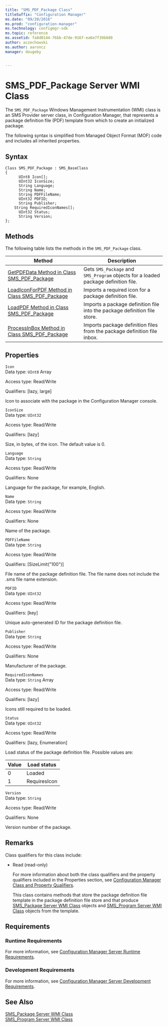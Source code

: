 ```yaml
---
title: "SMS_PDF_Package Class"
titleSuffix: "Configuration Manager"
ms.date: "09/20/2016"
ms.prod: "configuration-manager"
ms.technology: configmgr-sdk
ms.topic: reference
ms.assetid: fa8d0144-76bb-47de-916f-ea6e7f39b8d0
author: aczechowski
ms.author: aaroncz
manager: dougeby


---
```

# SMS_PDF_Package Server WMI Class
The `SMS_PDF_Package` Windows Management Instrumentation (WMI) class is an SMS Provider server class, in Configuration Manager, that represents a package definition file (PDF) template from which to create an initialized package.  

 The following syntax is simplified from Managed Object Format (MOF) code and includes all inherited properties.  

## Syntax  

```  
Class SMS_PDF_Package : SMS_BaseClass  
{  
      UInt8 Icon[];  
      UInt32 IconSize;  
      String Language;  
      String Name;  
      String PDFFileName;  
      UInt32 PDFID;  
      String Publisher;  
    String RequiredIconNames[];  
      UInt32 Status;  
      String Version;  
};  
```  

## Methods  
 The following table lists the methods in the `SMS_PDF_Package` class.  

|Method|Description|  
|------------|-----------------|  
|[GetPDFData Method in Class SMS_PDF_Package](../../../../../develop/reference/core/servers/configure/getpdfdata-method-in-class-sms_pdf_package.md)|Gets `SMS_Package` and `SMS_Program` objects for a loaded package definition file.|  
|[LoadIconForPDF Method in Class SMS_PDF_Package](../../../../../develop/reference/core/servers/configure/loadiconforpdf-method-in-class-sms_pdf_package.md)|Imports a required icon for a package definition file.|  
|[LoadPDF Method in Class SMS_PDF_Package](../../../../../develop/reference/core/servers/configure/loadpdf-method-in-class-sms_pdf_package.md)|Imports a package definition file into the package definition file store.|  
|[ProcessInBox Method in Class SMS_PDF_Package](../../../../../develop/reference/core/servers/configure/processinbox-method-in-class-sms_pdf_package.md)|Imports package definition files from the package definition file inbox.|  

## Properties  
 `Icon`  
 Data type: `UInt8` Array  

 Access type: Read/Write  

 Qualifiers: [lazy, large]  

 Icon to associate with the package in the Configuration Manager console.  

 `IconSize`  
 Data type: `UInt32`  

 Access type: Read/Write  

 Qualifiers: [lazy]  

 Size, in bytes, of the icon. The default value is 0.  

 `Language`  
 Data type: `String`  

 Access type: Read/Write  

 Qualifiers: None  

 Language for the package, for example, English.  

 `Name`  
 Data type: `String`  

 Access type: Read/Write  

 Qualifiers: None  

 Name of the package.  

 `PDFFileName`  
 Data type: `String`  

 Access type: Read/Write  

 Qualifiers: [SizeLimit("100")]  

 File name of the package definition file. The file name does not include the .sms file name extension.  

 `PDFID`  
 Data type: `UInt32`  

 Access type: Read/Write  

 Qualifiers: [key]  

 Unique auto-generated ID for the package definition file.  

 `Publisher`  
 Data type: `String`  

 Access type: Read/Write  

 Qualifiers: None  

 Manufacturer of the package.  

 `RequiredIconNames`  
 Data type: `String` Array  

 Access type: Read/Write  

 Qualifiers: [lazy]  

 Icons still required to be loaded.  

 `Status`  
 Data type: `UInt32`  

 Access type: Read/Write  

 Qualifiers: [lazy, Enumeration]  

 Load status of the package definition file. Possible values are:  

|Value|Load status|  
|-|-|  
|0|Loaded|  
|1|RequiresIcon|  

 `Version`  
 Data type: `String`  

 Access type: Read/Write  

 Qualifiers: None  

 Version number of the package.  

## Remarks  
 Class qualifiers for this class include:  

- Read (read-only)  

  For more information about both the class qualifiers and the property qualifiers included in the Properties section, see [Configuration Manager Class and Property Qualifiers](../../../../../develop/reference/misc/class-and-property-qualifiers.md).  

  This class contains methods that store the package definition file template in the package definition file store and that produce [SMS_Package Server WMI Class](../../../../../develop/reference/core/servers/configure/sms_package-server-wmi-class.md) objects and [SMS_Program Server WMI Class](../../../../../develop/reference/core/servers/configure/sms_program-server-wmi-class.md) objects from the template.  

## Requirements  

### Runtime Requirements  
 For more information, see [Configuration Manager Server Runtime Requirements](../../../../../develop/core/reqs/server-runtime-requirements.md).  

### Development Requirements  
 For more information, see [Configuration Manager Server Development Requirements](../../../../../develop/core/reqs/server-development-requirements.md).  

## See Also  
 [SMS_Package Server WMI Class](../../../../../develop/reference/core/servers/configure/sms_package-server-wmi-class.md)   
 [SMS_Program Server WMI Class](../../../../../develop/reference/core/servers/configure/sms_program-server-wmi-class.md)
